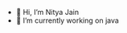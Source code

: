 - 👋 Hi, I’m Nitya Jain 
- 🌱 I’m currently working on java

<!---
nity4jain/nity4jain is a ✨ special ✨ repository because its `README.md` (this file) appears on your GitHub profile.
You can click the Preview link to take a look at your changes.
--->
